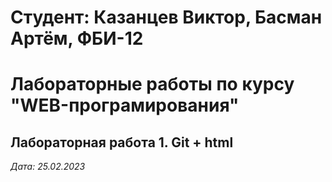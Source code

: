 # Студент: Казанцев Виктор, Басман Артём, ФБИ-12

# Лабораторные работы по курсу "WEB-програмирования"

## Лабораторная работа 1. Git + html

*Дата: 25.02.2023*